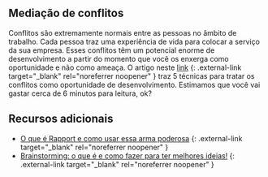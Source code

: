 ## Mediação de conflitos

Conflitos são extremamente normais entre as pessoas no âmbito de trabalho. Cada pessoa traz uma experiência de vida para colocar a serviço da sua empresa. Esses conflitos têm um potencial enorme de desenvolvimento a partir do momento que você os enxerga como oportunidade e não como ameaça. O artigo neste [link](https://www.mediacaonline.com/blog/saiba-como-funcionam-as-tecnicas-de-mediacao-de-conflitos/) {: .external-link target="_blank" rel="noreferrer noopener" } traz 5 técnicas para tratar os conflitos como oportunidade de desenvolvimento. Estimamos que você vai gastar cerca de 6 minutos para leitura, ok?

## Recursos adicionais

- [O que é Rapport e como usar essa arma poderosa](https://resultadosdigitais.com.br/agencias/o-que-e-rapport/) {: .external-link target="_blank" rel="noreferrer noopener" } 
- [Brainstorming: o que é e como fazer para ter melhores ideias!](https://rockcontent.com/blog/brainstorming/ ) {: .external-link target="_blank" rel="noreferrer noopener" }


